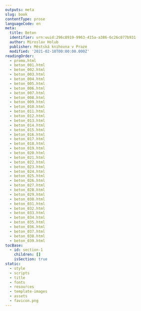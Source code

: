 ```yaml
---
outputs: meta
slug: book
contentType: prose
languageCode: en
meta:
  title: Beton
  identifier: urn:uuid:296c0919-9963-415a-a386-6c26c077b931
  author: Miroslav Holub
  publisher: Městská knihovna v Praze
  modified: '2021-02-10T00:00:00.000Z'
readingOrder:
  - promo.html
  - beton_001.html
  - beton_002.html
  - beton_003.html
  - beton_004.html
  - beton_005.html
  - beton_006.html
  - beton_007.html
  - beton_008.html
  - beton_009.html
  - beton_010.html
  - beton_011.html
  - beton_012.html
  - beton_013.html
  - beton_014.html
  - beton_015.html
  - beton_016.html
  - beton_017.html
  - beton_018.html
  - beton_019.html
  - beton_020.html
  - beton_021.html
  - beton_022.html
  - beton_023.html
  - beton_024.html
  - beton_025.html
  - beton_026.html
  - beton_027.html
  - beton_028.html
  - beton_029.html
  - beton_030.html
  - beton_031.html
  - beton_032.html
  - beton_033.html
  - beton_034.html
  - beton_035.html
  - beton_036.html
  - beton_037.html
  - beton_038.html
  - beton_039.html
tocBase:
  - id: section-1
    children: []
    isSection: true
static:
  - style
  - scripts
  - title
  - fonts
  - resources
  - template-images
  - assets
  - favicon.png
---
```

